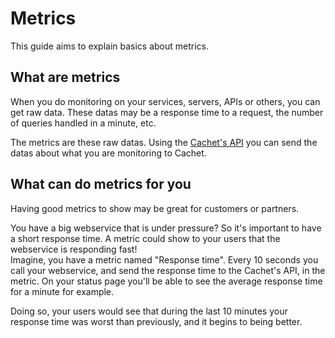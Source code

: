 # Metrics

This guide aims to explain basics about metrics.

## What are metrics

When you do monitoring on your services, servers, APIs or others, you can get
raw data. These datas may be a response time to a request, the number of queries
handled in a minute, etc.

The metrics are these raw datas. Using the [Cachet's API][1] you can send the datas
about what you are monitoring to Cachet.


## What can do metrics for you

Having good metrics to show may be great for customers or partners.  

You have a big webservice that is under pressure? So it's important to have a
short response time. A metric could show to your users that the webservice is
responding fast!  
Imagine, you have a metric named "Response time". Every 10 seconds you call your
webservice, and send the response time to the Cachet's API, in the metric. On
your status page you'll be able to see the average response time for a minute
for example.

Doing so, your users would see that during the last 10 minutes your response
time was worst than previously, and it begins to being better.



[1]: api-documentation.md
